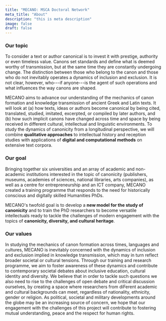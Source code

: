 ```yaml
---
title: "MECANO: MSCA Doctoral Network"
meta_title: "About"
description: "this is meta description"
image: false
draft: false
---
```

### Our topic
To consider a text or author canonical is to invest it with prestige, authority or even timeless value. Canons set standards and define what is deemed worthy of transmission, but at the same time they are constantly undergoing change. The distinction between those who belong to the canon and those who do not inevitably operates a dynamics of inclusion and exclusion. It is not clear, however, who---if anyone---is the agent of such operations and what influences the way canons are shaped.

MECANO aims to advance our understanding of the mechanics of canon formation and knowledge transmission of ancient Greek and Latin texts. It will look at (a) how texts, ideas or authors become canonical by being cited, translated, studied, imitated, excerpted, or compiled by later authors, and (b) how such implicit canons have changed across time and space by being received in different cultural, intellectual and linguistic environments. To study the dynamics of canonicity from a longitudinal perspective, we will combine **qualitative approaches** to intellectual history and reception studies with applications of **digital and computational methods** on extensive text corpora.

### Our goal
Bringing together six universities and an array of academic and non-academic institutions interested in the topic of canonicity (publishers, museums, academies of sciences, national libraries, arts companies), as well as a centre for entrepreneurship and an ICT company, MECANO created a training programme that responds to the need for historically conscious and digitally skilled Humanities PhDs.

MECANO's twofold goal is to develop a **new model for the study of canonicity** and to train the PhD researchers to become versatile intellectuals ready to tackle the challenges of modern engagement with the topics of **canonicity, diversity, and cultural heritage**.

### Our values

In studying the mechanics of canon formation across times, languages and cultures, MECANO is inevitably concerned with the dynamics of inclusion and exclusion implied
in knowledge transmission, which may in turn reflect broader societal or cultural
tensions. Through our training and research programme, we aim to foster awareness of
these dynamics and contribute to contemporary societal debates about inclusive
education, cultural identity and diversity. We believe that in order to tackle such
questions we also need to rise to the challenges of open debate and critical discussion
ourselves, by creating a space where researchers from diFerent academic and cultural
backgrounds can meet, regardless of nationality, ethnicity, gender or religion. As
political, societal and military developments around the globe may be an increasing
source of concern, we hope that our engagement with the challenges of this project will
contribute to fostering mutual understanding, peace and the respect for human rights.
